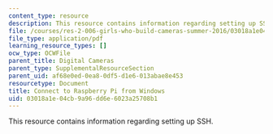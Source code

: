```yaml
---
content_type: resource
description: This resource contains information regarding setting up SSH.
file: /courses/res-2-006-girls-who-build-cameras-summer-2016/03018a1e04cb9a96dd6e6023a25708b1_MITRES_2_006SUM16_Connect.pdf
file_type: application/pdf
learning_resource_types: []
ocw_type: OCWFile
parent_title: Digital Cameras
parent_type: SupplementalResourceSection
parent_uid: af68e0ed-0ea8-0df5-d1e6-013abae8e453
resourcetype: Document
title: Connect to Raspberry Pi from Windows
uid: 03018a1e-04cb-9a96-dd6e-6023a25708b1
---
```

This resource contains information regarding setting up SSH.

